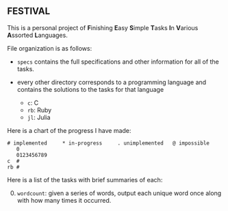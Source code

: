 ## FESTIVAL

This is a personal project of **F**inishing **E**asy **S**imple **T**asks
**I**n **V**arious **A**ssorted **L**anguages.

File organization is as follows:

* `specs` contains the full specifications and other information for all of the
  tasks.

* every other directory corresponds to a programming language and contains the
  solutions to the tasks for that language

    * `c`: C
    * `rb`: Ruby
    * `jl`: Julia

Here is a chart of the progress I have made:

    # implemented     * in-progress     . unimplemented   @ impossible
       0
       0123456789
    c  #
    rb #

Here is a list of the tasks with brief summaries of each:

0. `wordcount`: given a series of words, output each unique word once along
   with how many times it occurred.
